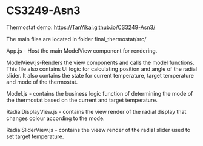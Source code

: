 # CS3249-Asn3

Thermostat demo: https://TanYikai.github.io/CS3249-Asn3/

The main files are located in folder final_thermostat/src/

App.js - Host the main ModelView component for rendering. 

ModelView.js-Renders the view components and calls the model functions. This file also contains UI logic for calculating position and angle of the radial slider. It also contains the state for current temperature, target temperature and mode of the thermostat.

Model.js - contains the business logic function of determining the mode of the thermostat based on the current and target temperature.

RadialDisplayView.js - contains the view render of the radial display that changes colour according to the mode.

RadialSliderView.js - contains the vieew render of the radial slider used to set target temperature.
 